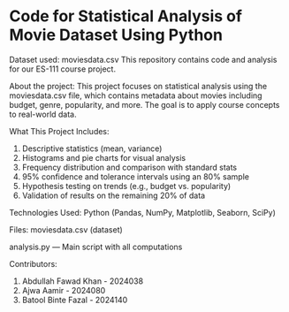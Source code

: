 # Code for Statistical Analysis of Movie Dataset Using Python
Dataset used: moviesdata.csv
This repository contains code and analysis for our ES-111 course project.

About the project:
This project focuses on statistical analysis using the moviesdata.csv file, which contains metadata about movies including budget, genre, popularity, and more. The goal is to apply course concepts to real-world data.

What This Project Includes:
1. Descriptive statistics (mean, variance)
2. Histograms and pie charts for visual analysis
3. Frequency distribution and comparison with standard stats
4. 95% confidence and tolerance intervals using an 80% sample
5. Hypothesis testing on trends (e.g., budget vs. popularity)
6. Validation of results on the remaining 20% of data

Technologies Used:
Python (Pandas, NumPy, Matplotlib, Seaborn, SciPy)

Files:
moviesdata.csv (dataset)

analysis.py — Main script with all computations

Contributors:
1. Abdullah Fawad Khan - 2024038
2. Ajwa Aamir - 2024080
3. Batool Binte Fazal - 2024140
